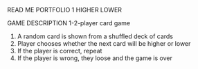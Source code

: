READ ME
PORTFOLIO 1
HIGHER LOWER

GAME DESCRIPTION
1-2-player card game

1) A random card is shown from a shuffled deck of cards
2) Player chooses whether the next card will be higher or lower
3) If the player is correct, repeat
4) If the player is wrong, they loose and the game is over

